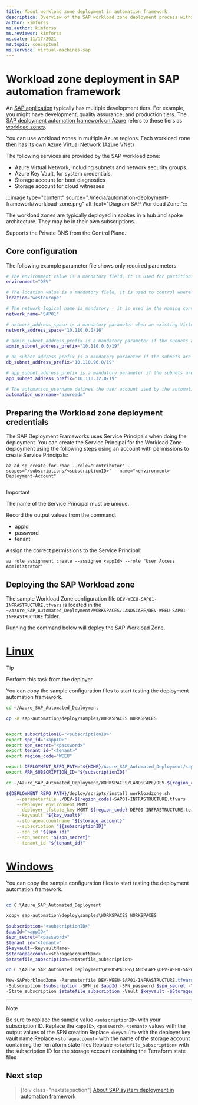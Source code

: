 ```yaml
---
title: About workload zone deployment in automation framework
description: Overview of the SAP workload zone deployment process within the SAP deployment automation framework on Azure.
author: kimforss
ms.author: kimforss
ms.reviewer: kimforss
ms.date: 11/17/2021
ms.topic: conceptual
ms.service: virtual-machines-sap
---
```


# Workload zone deployment in SAP automation framework

An [SAP application](automation-deployment-framework.md#sap-concepts) typically has multiple development tiers. For example, you might have development, quality assurance, and production tiers. The [SAP deployment automation framework on Azure](automation-deployment-framework.md) refers to these tiers as [workload zones](automation-deployment-framework.md#deployment-components).

You can use workload zones in multiple Azure regions. Each workload zone then has its own Azure Virtual Network (Azure VNet)

The following services are provided by the SAP workload zone:

- Azure Virtual Network, including subnets and network security groups.
- Azure Key Vault, for system credentials.
- Storage account for boot diagnostics
- Storage account for cloud witnesses

:::image type="content" source="./media/automation-deployment-framework/workload-zone.png" alt-text="Diagram SAP Workload Zone.":::

The workload zones are typically deployed in spokes in a hub and spoke architecture. They may be in their own subscriptions.

Supports the Private DNS from the Control Plane.


## Core configuration

The following example parameter file shows only required parameters.

```bash
# The environment value is a mandatory field, it is used for partitioning the environments, for example (PROD and NP)
environment="DEV"

# The location value is a mandatory field, it is used to control where the resources are deployed
location="westeurope"

# The network logical name is mandatory - it is used in the naming convention and should map to the workload virtual network logical name 
network_name="SAP01"

# network_address_space is a mandatory parameter when an existing Virtual network is not used
network_address_space="10.110.0.0/16"

# admin_subnet_address_prefix is a mandatory parameter if the subnets are not defined in the workload or if existing subnets are not used
admin_subnet_address_prefix="10.110.0.0/19"

# db_subnet_address_prefix is a mandatory parameter if the subnets are not defined in the workload or if existing subnets are not used
db_subnet_address_prefix="10.110.96.0/19"

# app_subnet_address_prefix is a mandatory parameter if the subnets are not defined in the workload or if existing subnets are not used
app_subnet_address_prefix="10.110.32.0/19"

# The automation_username defines the user account used by the automation
automation_username="azureadm"

```

## Preparing the Workload zone deployment credentials

The SAP Deployment Frameworks uses Service Principals when doing the deployment. You can create the Service Principal for the Workload Zone deployment using the following steps using an account with permissions to create Service Principals:


```azurecli-interactive
az ad sp create-for-rbac --role="Contributor" --scopes="/subscriptions/<subscriptionID>" --name="<environment>-Deployment-Account"
  
```

> [!IMPORTANT]
> The name of the Service Principal must be unique.
>
> Record the output values from the command.
   > - appId
   > - password
   > - tenant

Assign the correct permissions to the Service Principal: 

```azurecli
az role assignment create --assignee <appId> --role "User Access Administrator"
```

## Deploying the SAP Workload zone
   
The sample Workload Zone configuration file `DEV-WEEU-SAP01-INFRASTRUCTURE.tfvars` is located in the `~/Azure_SAP_Automated_Deployment/WORKSPACES/LANDSCAPE/DEV-WEEU-SAP01-INFRASTRUCTURE` folder.

Running the command below will deploy the SAP Workload Zone.

# [Linux](#tab/linux)

> [!TIP]
> Perform this task from the deployer.

You can copy the sample configuration files to start testing the deployment automation framework.

```bash
cd ~/Azure_SAP_Automated_Deployment

cp -R sap-automation/deploy/samples/WORKSPACES WORKSPACES

```


```bash

export subscriptionID="<subscriptionID>"
export spn_id="<appID>"
export spn_secret="<password>"
export tenant_id="<tenant>"
export region_code="WEEU"

export DEPLOYMENT_REPO_PATH="${HOME}/Azure_SAP_Automated_Deployment/sap-automation"
export ARM_SUBSCRIPTION_ID="${subscriptionID}"

cd ~/Azure_SAP_Automated_Deployment/WORKSPACES/LANDSCAPE/DEV-${region_code}-SAP01-INFRASTRUCTURE

${DEPLOYMENT_REPO_PATH}/deploy/scripts/install_workloadzone.sh                        \
    --parameterfile ./DEV-${region_code}-SAP01-INFRASTRUCTURE.tfvars                  \
    --deployer_environment MGMT                                                       \
    --deployer_tfstate_key MGMT-${region_code}-DEP00-INFRASTRUCTURE.terraform.tfstate \
    --keyvault "${key_vault}"                                                         \
    --storageaccountname "${storage_account}"                                         \
    --subscription "${subscriptionID}"                                                \
    --spn_id "${spn_id}"                                                              \
    --spn_secret "${spn_secret}"                                                      \
    --tenant_id "${tenant_id}"
```
# [Windows](#tab/windows)

You can copy the sample configuration files to start testing the deployment automation framework.

```powershell

cd C:\Azure_SAP_Automated_Deployment

xcopy sap-automation\deploy\samples\WORKSPACES WORKSPACES

```


```powershell
$subscription="<subscriptionID>"
$appId="<appID>"
$spn_secret="<password>"
$tenant_id="<tenant>"
$keyvault=<keyvaultName>
$storageaccount=<storageaccountName>
$statefile_subscription=<statefile_subscription>

cd C:\Azure_SAP_Automated_Deployment\WORKSPACES\LANDSCAPE\DEV-WEEU-SAP01-INFRASTRUCTURE

New-SAPWorkloadZone -Parameterfile DEV-WEEU-SAP01-INFRASTRUCTURE.tfvars 
-Subscription $subscription -SPN_id $appId -SPN_password $spn_secret -Tenant_id $tenant_id
-State_subscription $statefile_subscription -Vault $keyvault -$StorageAccountName $storageaccount
```

---

> [!NOTE]
> Be sure to replace the sample value `<subscriptionID>` with your subscription ID.
> Replace the `<appID>`, `<password>`, `<tenant>` values with the output values of the SPN creation
> Replace `<keyvault>` with the deployer key vault name
> Replace `<storageaccount>` with the name of the storage account containing the Terraform state files
> Replace `<statefile_subscription>` with the subscription ID for the storage account containing the Terraform state files

## Next step

> [!div class="nextstepaction"]
> [About SAP system deployment in automation framework](automation-configure-system.md)
